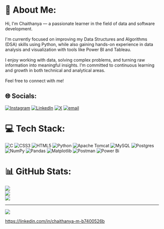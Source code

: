 # 💫 About Me:
Hi, I'm Chaithanya — a passionate learner in the field of data and software development.<br><br>I'm currently focused on improving my Data Structures and Algorithms (DSA) skills using Python, while also gaining hands-on experience in data analysis and visualization with tools like Power BI and Tableau.<br><br>I enjoy working with data, solving complex problems, and turning raw information into meaningful insights. I’m committed to continuous learning and growth in both technical and analytical areas.<br><br>Feel free to connect with me!

## 🌐 Socials:
[![Instagram](https://img.shields.io/badge/Instagram-%23E4405F.svg?logo=Instagram&logoColor=white)](https://instagram.com/chaithu_royal_03) 
[![LinkedIn](https://img.shields.io/badge/LinkedIn-%230077B5.svg?logo=linkedin&logoColor=white)](https://linkedin.com/in/chaithanya-m-b7400526b) 
[![X](https://img.shields.io/badge/X-black.svg?logo=X&logoColor=white)](https://x.com/chaithuroyal03) 
[![email](https://img.shields.io/badge/Email-D14836?logo=gmail&logoColor=white)](mailto:chaithuroyal03@gmail.com) 

# 💻 Tech Stack:
![C](https://img.shields.io/badge/c-%2300599C.svg?style=for-the-badge&logo=c&logoColor=white) 
![CSS3](https://img.shields.io/badge/css3-%231572B6.svg?style=for-the-badge&logo=css3&logoColor=white) 
![HTML5](https://img.shields.io/badge/html5-%23E34F26.svg?style=for-the-badge&logo=html5&logoColor=white) 
![Python](https://img.shields.io/badge/python-3670A0?style=for-the-badge&logo=python&logoColor=ffdd54) 
![Apache Tomcat](https://img.shields.io/badge/apache%20tomcat-%23F8DC75.svg?style=for-the-badge&logo=apache-tomcat&logoColor=black) 
![MySQL](https://img.shields.io/badge/mysql-4479A1.svg?style=for-the-badge&logo=mysql&logoColor=white) 
![Postgres](https://img.shields.io/badge/postgres-%23316192.svg?style=for-the-badge&logo=postgresql&logoColor=white) 
![NumPy](https://img.shields.io/badge/numpy-%23013243.svg?style=for-the-badge&logo=numpy&logoColor=white) 
![Pandas](https://img.shields.io/badge/pandas-%23150458.svg?style=for-the-badge&logo=pandas&logoColor=white) 
![Matplotlib](https://img.shields.io/badge/Matplotlib-%23ffffff.svg?style=for-the-badge&logo=Matplotlib&logoColor=black) 
![Postman](https://img.shields.io/badge/Postman-FF6C37?style=for-the-badge&logo=postman&logoColor=white) 
![Power Bi](https://img.shields.io/badge/power_bi-F2C811?style=for-the-badge&logo=powerbi&logoColor=black)

# 📊 GitHub Stats:
![](https://github-readme-stats.vercel.app/api?username=ChaithuRoyal-03&theme=dark&hide_border=false&include_all_commits=false&count_private=false)<br/>
![](https://nirzak-streak-stats.vercel.app/?user=ChaithuRoyal-03&theme=dark&hide_border=false)<br/>
![](https://github-readme-stats.vercel.app/api/top-langs/?username=ChaithuRoyal-03&theme=dark&hide_border=false&include_all_commits=false&count_private=false&layout=compact)

---
[![](https://visitcount.itsvg.in/api?id=ChaithuRoyal-03&icon=0&color=0)](https://visitcount.itsvg.in)

<!-- Proudly created with GPRM ( https://gprm.itsvg.in ) -->
https://linkedin.com/in/chaithanya-m-b7400526b
